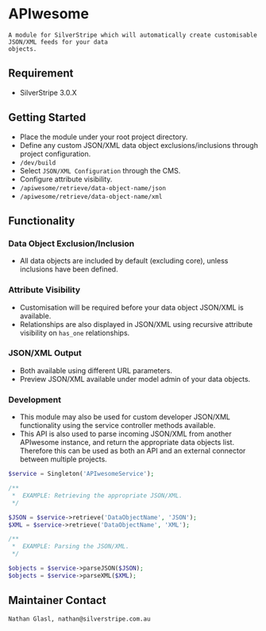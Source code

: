 # APIwesome

	A module for SilverStripe which will automatically create customisable JSON/XML feeds for your data
	objects.

## Requirement

* SilverStripe 3.0.X

## Getting Started

* Place the module under your root project directory.
* Define any custom JSON/XML data object exclusions/inclusions through project configuration.
* `/dev/build`
* Select `JSON/XML Configuration` through the CMS.
* Configure attribute visibility.
* `/apiwesome/retrieve/data-object-name/json`
* `/apiwesome/retrieve/data-object-name/xml`

## Functionality

### Data Object Exclusion/Inclusion

* All data objects are included by default (excluding core), unless inclusions have been defined.

### Attribute Visibility

* Customisation will be required before your data object JSON/XML is available.
* Relationships are also displayed in JSON/XML using recursive attribute visibility on `has_one` relationships.

### JSON/XML Output

* Both available using different URL parameters.
* Preview JSON/XML available under model admin of your data objects.

### Development

* This module may also be used for custom developer JSON/XML functionality using the service controller methods available.
* This API is also used to parse incoming JSON/XML from another APIwesome instance, and return the appropriate data objects list. Therefore this can be used as both an API and an external connector between multiple projects.

```php
$service = Singleton('APIwesomeService');

/**
 *	EXAMPLE: Retrieving the appropriate JSON/XML.
 */

$JSON = $service->retrieve('DataObjectName', 'JSON');
$XML = $service->retrieve('DataObjectName', 'XML');
```

```php
/**
 *	EXAMPLE: Parsing the JSON/XML.
 */

$objects = $service->parseJSON($JSON);
$objects = $service->parseXML($XML);
```

## Maintainer Contact

	Nathan Glasl, nathan@silverstripe.com.au
